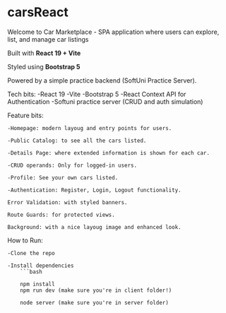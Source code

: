 # carsReact

Welcome to Car Marketplace - SPA application
where users can explore, list, and manage car listings

 Built with **React 19 + Vite**

 Styled using **Bootstrap 5**

 Powered by a simple practice backend (SoftUni Practice Server).

 Tech bits: 
    -React 19
    -Vite
    -Bootstrap 5
    -React Context API for Authentication
    -Softuni practice server (CRUD and auth simulation)

Feature bits: 

    -Homepage: modern layoug and entry points for users.

    -Public Catalog: to see all the cars listed.

    -Details Page: where extended information is shown for each car.

    -CRUD operands: Only for logged-in users.

    -Profile: See your own cars listed.

    -Authentication: Register, Login, Logout functionality.

    Error Validation: with styled banners.

    Route Guards: for protected views.

    Background: with a nice layoug image and enhanced look.


 How to Run: 
    
    -Clone the repo

    -Install dependencies
        ```bash

        npm install
        npm run dev (make sure you're in client folder!)

        node server (make sure you're in server folder)

